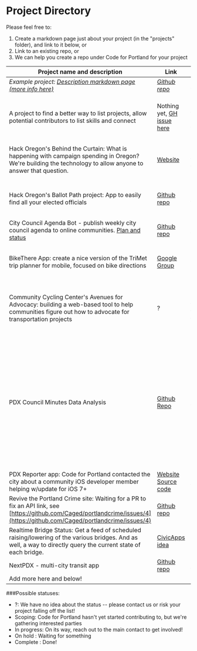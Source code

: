 Project Directory
=============

Please feel free to:

1. Create a markdown page just about your project (in the "projects" folder), and link to it below, or
2. Link to an existing repo, or
3. We can help you create a repo under Code for Portland for your project

| Project name and description | Link | Main contact | Status |
| ---------------------------- | ---- | ------------ | ------ |
| _Example project: [Description markdown page (more info here)](https://github.com/CodeForPortland/project-index/blob/master/projects/example_project.md)_ | _[Github repo](http://github.com/CodeForPortland/example)_ | _[John Doe](mailto:johndoe@example.com)_ | _In progress_ |
| A project to find a better way to list projects, allow potential contributors to list skills and connect | Nothing yet, [GH issue here](https://github.com/CodeForPortland/codeforportland.github.io/issues/33) | [@CodeForPortland](https://twitter.com/CodeforPortland) / [Mele Sax-Barnett](https://github.com/pdxmele) | Scoping -- please let us know if you want to help! |
| Hack Oregon's Behind the Curtain: What is happening with campaign spending in Oregon? We're building the technology to allow anyone to answer that question. | [Website](http://www.hackoregon.org/) | [Catherine Nikolovski](mailto:catherine@hackoregon.org) | In progress, still seeking volunteers |
| Hack Oregon's Ballot Path project: App to easily find all your elected officials | [Github repo](https://github.com/hackoregon/ballotpath) | [Ed Borasky](https://github.com/znmeb) | In progress, still seeking volunteers |
| City Council Agenda Bot - publish weekly city council agenda to online communities. [Plan and status](https://cfp-ndoch2014.hackpad.com/PDXCityCouncilAgenda-8Z3qqD2b40v) | [Github repo](https://github.com/Caged/council-report) | [autonome](http://github.com/autonome) | In progress |
| BikeThere App: create a nice version of the TriMet trip planner for mobile, focused on bike directions | [Google Group](https://groups.google.com/forum/#!forum/bike-there-app-developers-pdx) | Contact Ed Groth via the Google Group | In progress, still needs volunteers though! |
| Community Cycling Center's Avenues for Advocacy: building a web-based tool to help communities figure out how to advocate for transportation projects | ? | [Contact Lillian Karabaic on Twitter](https://twitter.com/anomalily) | Scoping, looking for volunteers with time during a few Saturdays |
| PDX Council Minutes Data Analysis | [Github Repo](https://github.com/Ropes/PDX-Council-Minutes-Data) | [Josh Roppo](https://github.com/Ropes) | In Progress: Web and PDF text extraction system completed; yielded mutilated text. Contacting PDX City employee to see if there's a better format available. |
| PDX Reporter app: Code for Portland contacted the city about a community iOS developer member helping w/update for iOS 7+ | [Website](https://www.portlandoregon.gov/bts/article/419529) [Source code](https://code.google.com/p/pdxiphoneapp/)  | [@CodeForPortland](https://twitter.com/CodeforPortland) | ? |
| Revive the Portland Crime site: Waiting for a PR to fix an API link, see [https://github.com/Caged/portlandcrime/issues/4](https://github.com/Caged/portlandcrime/issues/4) | [Github repo](https://github.com/Caged/portlandcrime) | *Needs a project leader!* | ? |
| Realtime Bridge Status: Get a feed of scheduled raising/lowering of the various bridges. And as well, a way to directly query the current state of each bridge. | [CivicApps idea](http://www.civicapps.org/ideas/realtime-bridge-status-feed-or-dataset) | Someone is working on this, who is it? | ? |
| NextPDX - multi-city transit app | [Github repo](https://github.com/reedlauber/next-transit) | [Reed Lauber](mailto:reedlauber@gmail.com) | ? |
| Add more here and below! | | | |

###Possible statuses:
* ?: We have no idea about the status -- please contact us or risk your project falling off the list!
* Scoping: Code for Portland hasn't yet started contributing to, but we're gathering interested parties
* In progress: On its way, reach out to the main contact to get involved!
* On hold : Waiting for something
* Complete : Done!
